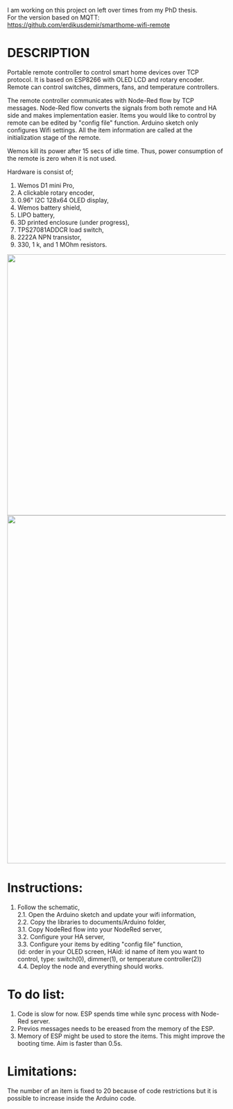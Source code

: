 


I am working on this project on left over times from my PhD thesis.  
For the version based on MQTT: https://github.com/erdikusdemir/smarthome-wifi-remote

# DESCRIPTION 

Portable remote controller to control smart home devices over TCP protocol. It is based on ESP8266 with OLED LCD and rotary encoder.
Remote can control switches, dimmers, fans, and temperature controllers.

The remote controller communicates with Node-Red flow by TCP messages. Node-Red flow converts the signals from both remote and HA side and makes implementation easier. Items you would like to control by remote can be edited by "config file" function. Arduino sketch only configures Wifi settings. All the item information are called at the initialization stage of the remote.

Wemos kill its power after 15 secs of idle time. Thus, power consumption of the remote is zero when it is not used. 

Hardware is consist of;
1. Wemos D1 mini Pro,
2. A clickable rotary encoder,
3. 0.96" I2C 128x64 OLED display,
4. Wemos battery shield,
5. LIPO battery,
6. 3D printed enclosure (under progress),  
7. TPS27081ADDCR load switch,  
8. 2222A NPN transistor,  
9. 330, 1 k, and 1 MOhm resistors.  

<img src="https://github.com/erdikusdemir/smarthome-wifi-remote/blob/master/remote_insidecover.jpg" width="600">
<img src="https://github.com/erdikusdemir/smarthome-wifi-remote/blob/master/Schematic.PNG" width="800">

# Instructions:  
1. Follow the schematic,  
2.1. Open the Arduino sketch and update your wifi information,  
2.2. Copy the libraries to documents/Arduino folder,  
3.1. Copy NodeRed flow into your NodeRed server,  
3.2. Configure your HA server,  
3.3. Configure your items by editing "config file" function,  
(id: order in your OLED screen, HAid: id name of item you want to control, type: switch(0), dimmer(1), or temperature controller(2))  
4.4. Deploy the node and everything should works.  

# To do list:
1. Code is slow for now. ESP spends time while sync process with Node-Red server.   
2. Previos messages needs to be ereased from the memory of the ESP.  
3. Memory of ESP might be used to store the items. This might improve the booting time. Aim is faster than 0.5s.

# Limitations:  
The number of an item is fixed to 20 because of code restrictions but it is possible to increase inside the Arduino code.  


